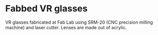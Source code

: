# Fabbed VR glasses
VR glasses fabricated at Fab Lab using SRM-20 (CNC precision milling machine) and laser cutter. Lenses are made out of acrylic.
